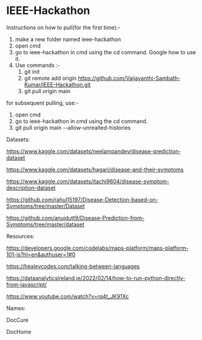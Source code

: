 # IEEE-Hackathon


Instructions on how to pull(for the first time):-
1) make a new folder named ieee-hackathon
2) open cmd
3) go to ieee-hackathon in cmd using the cd command. Google how to use it.
4) Use commands :-
   1) git init
   2) git remote add origin https://github.com/Vaijayanthi-Sambath-Kumar/IEEE-Hackathon.git
   3) git pull origin main
   
for subsequent pulling, use:-
1) open cmd
2) go to ieee-hackathon in cmd using the cd command. 
3) git pull origin main --allow-unrealted-histories


Datasets:

 https://www.kaggle.com/datasets/neelampandey/disease-prediction-dataset
 
 https://www.kaggle.com/datasets/hagari/disease-and-their-symptoms
 
 https://www.kaggle.com/datasets/itachi9604/disease-symptom-description-dataset

 https://github.com/rahul15197/Disease-Detection-based-on-Symptoms/tree/master/Dataset
 
 https://github.com/anujdutt9/Disease-Prediction-from-Symptoms/tree/master/dataset
 
Resources:

 https://developers.google.com/codelabs/maps-platform/maps-platform-101-js?hl=en&authuser=1#0
 
 https://healeycodes.com/talking-between-languages
 
 https://dataanalyticsireland.ie/2022/02/14/how-to-run-python-directly-from-javascript/
 
 https://www.youtube.com/watch?v=rq4t_JK91Xc

Names:
  
  DocCure
  
  DocHome
